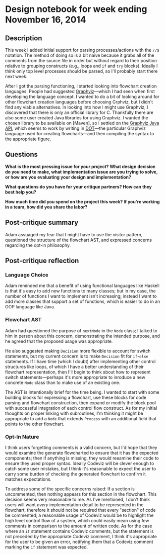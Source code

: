 # Design notebook for week ending November 16, 2014

## Description

This week I added initial support for parsing processes/actions with the `//$` notation.
The method of doing so is a bit naive because it grabs all of the comments from the source file
in order but without regard to their position relative to grouping constructs
(e.g., loops and `if` and `try` blocks).
Ideally I think only top level processes should be parsed,
so I'll probably start there next week.

After I got the parsing functioning, I started looking into flowchart creation languages.
People had suggested [Graphviz]&mdash;which I had seen when first developing the language concept.
I wanted to do a bit of looking around for other flowchart creation languages before choosing Grphviz,
but I didn't find any viable alternatives. In looking into how I might use Graphviz,
I discovered that there is only an official library for C.
Thankfully there are also some user created Java libraries for using Graphviz.
I wanted the chosen library to be available on [Maven],
so I settled on the [Graphviz Java API],
which seems to work by writing in [DOT]&mdash;the particular Graphviz language
used for creating flowcharts&mdash;and then compiling the syntax to the appropriate figure.

## Questions

**What is the most pressing issue for your project? What design decision do
you need to make, what implementation issue are you trying to solve, or how
are you evaluating your design and implementation?**

**What questions do you have for your critique partners? How can they best help
you?**

**How much time did you spend on the project this week? If you're working in a
team, how did you share the labor?**

## Post-critique summary

Adam assuaged my fear that I might have to use the visitor pattern,
questioned the structure of the flowchart AST,
and expressed concerns regarding the opt-in philosophy.

## Post-critique reflection

### Language Choice

Adam reminded me that a benefit of using functional languages like Haskell
is that it's easy to add new functions to many classes; but in my case,
the number of functions I want to implement isn't increasing;
instead I want to add more classes that support a set of functions,
which is easier to do in an OOP language like Java.

### Flowchart AST

Adam had questioned the purpose of `nextNode` in the `Node` class;
I talked to him in person about this concern, demonstrating the intended purpose,
and he agreed that the proposed usage was appropriate.

He also suggested making `Decision` more flexible to account for switch statements,
but my current concern is to make `Decision` fit for `if`-`else` statements.
If I have time (which I doubt) after implementing other control structures like loops,
of which I have a better understanding of their flowchart representation,
then I'll begin to think about how to represent switch statements&mdash;perhaps
it's more appropriate to inroduce a new concrete `Node` class
than to make use of an existing one.

The AST is intentionally brief for the time being.
I wanted to start with some building blocks for expressing a flowchart,
use these blocks for code parsing and flowchart construction,
then expand or modify the block pool with successful integration
of each control flow construct. As for my initial thoughts on proper linking with subroutines,
I'm thinking it might be appropriate to add a `Node` that extends `Process`
with an additional field that points to the other flowchart.

### Opt-In Nature

I think users forgetting comments is a valid concern,
but I'd hope that they would examine the generate flowcharted
to ensure that it has the expected components; then if anything is missing,
they would reeamine their code to ensure they used proper syntax.
Ideally Codeviz will be clever enough to catch some user mistakes,
but I think it's reasonable to expect the user to carry some burden
of checking the generated flowchart to confirm it matches expectations.

To address some of the specific concerns raised:
If a section is uncommented, then nothing appears for this section in the flowchart.
This decision seems very reasonable to me. As I've mentioned,
I don't think users will want _every_ implementation detail to be represented in the flowchart,
therefore it should not be required that every "section" of code be commented;
a reasonable usage of Codeviz would be to highlight the high level control flow of a system,
which could easily mean using few comments in comparison to the amount of written code.
As for the case where an `if` statement contains Codeviz comments,
but the statement is not preceded by the appropriate Codeviz comment,
I think it's appropriate for the user to be given an error,
notifying them that a Codeviz comment marking the `if` statement was expected.

[DOT]: http://www.graphviz.org/content/dot-language
[Graphviz]: http://www.graphviz.org/
[Graphviz Java API]: https://github.com/jabbalaci/graphviz-java-api
